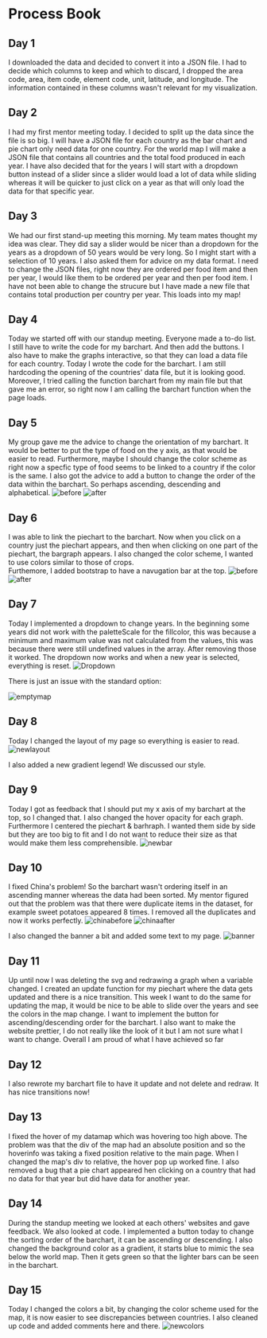 # Process Book

## Day 1
I downloaded the data and decided to convert it into a JSON file. I had to decide which columns to keep and which to discard, I dropped the area code, area, item code, element code, unit, latitude, and longitude. The information contained in these columns wasn't relevant for my visualization.  

## Day 2
I had my first mentor meeting today. I decided to split up the data since the file is so big. I will have a JSON file for each country as the bar chart and pie chart only need data for one country. For the world map I will make a JSON file that contains all countries and the total food produced in each year.
I have also decided that for the years I will start with a dropdown button instead of a slider since a slider would load a lot of data while sliding whereas it will be quicker to just click on a year as that will only load the data for that specific year.

## Day 3
We had our first stand-up meeting this morning. My team mates thought my idea was clear. They did say a slider would be nicer than a dropdown for the years as a dropdown of 50 years would be very long. So I might start with a selection of 10 years. I also asked them for advice on my data format. I need to change the JSON files, right now they are ordered per food item and then per year, I would like them to be ordered per year and then per food item.
I have not been able to change the strucure but I have made a new file that contains total production per country per year. This loads into my map!

## Day 4
Today we started off with our standup meeting. Everyone made a to-do list. I still have to write the code for my barchart. And then add the buttons. I also have to make the graphs interactive, so that they can load a data file for each country. Today I wrote the code for the barchart. I am still hardcoding the opening of the countries' data file, but it is looking good. Moreover, I tried calling the function barchart from my main file but that gave me an error, so right now I am calling the barchart function when the page loads.

## Day 5
My group gave me the advice to change the orientation of my barchart. It would be better to put the type of food on the y axis, as that would be easier to read. Furthermore, maybe I should change the color scheme as right now a specfic type of food seems to be linked to a country if the color is the same. I also got the advice to add a button to change the order of the data within the barchart. So perhaps ascending, descending and alphabetical.
![before](doc/PROCESS-bbff4312.png)
![after](doc/PROCESS-ad55025b.png)

## Day 6
I was able to link the piechart to the barchart. Now when you click on a country just the piechart appears, and then when clicking on one part of the piechart, the bargraph appears.
I also changed the color scheme, I wanted to use colors similar to those of crops.  
Furthemore, I added bootstrap to have a navugation bar at the top.
![before](doc/PROCESS-0460fda6.png)
![after](doc/PROCESS-f4856dfb.png)

## Day 7
Today I implemented a dropdown to change years. In the beginning some years did not work with the paletteScale for the fillcolor, this was because a minimum and maximum value was not calculated from the values, this was because there were still undefined values in the array. After removing those it worked. The dropdown now works and when a new year is selected, everything is reset.
![Dropdown](doc/PROCESS-88012e72.png)

There is just an issue with the standard option:

![emptymap](doc/PROCESS-83626a3f.png)

## Day 8
Today I changed the layout of my page so everything is easier to read.
![newlayout](doc/PROCESS-52f8c686.png)

I also added a new gradient legend!
We discussed our style.

## Day 9
Today I got as feedback that I should put my x axis of my barchart at the top, so I changed that. I also changed the hover opacity for each graph. Furthermore I centered the piechart & barhraph. I wanted them side by side but they are too big to fit and I do not want to reduce their size as that would make them less comprehensible.
![newbar](doc/PROCESS-b7c0cd7b.png)

## Day 10

I fixed China's problem! So the barchart wasn't ordering itself in an ascending manner whereas the data had been sorted. My mentor figured out that the problem was that there were duplicate items in the dataset, for example sweet potatoes appeared 8 times. I removed all the duplicates and now it works perfectly.
![chinabefore](doc/PROCESS-957c02b3.png)
![chinaafter](doc/PROCESS-b4d3aa5d.png)

I also changed the banner a bit and added some text to my page.
![banner](doc/PROCESS-052ad215.png)

## Day 11

Up until now I was deleting the svg and redrawing a graph when a variable changed. I created an update function for my piechart where the data gets updated and there is a nice transition.
This week I want to do the same for updating the map, it would be nice to be able to slide over the years and see the colors in the map change.
I want to implement the button for ascending/descending order for the barchart.
I also want to make the website prettier, I do not really like the look of it but I am not sure what I want to change. Overall I am proud of what I have achieved so far

## Day 12

I also rewrote my barchart file to have it update and not delete and redraw. It has nice transitions now!

## Day 13

I fixed the hover of my datamap which was hovering too high above. The problem was that the div of the map had an absolute position and so the hoverinfo was taking a fixed position relative to the main page. When I changed the map's div to relative, the hover pop up worked fine. I also removed a bug that a pie chart appeared hen clicking on a country that had no data for that year but did have data for another year.

## Day 14

During the standup meeting we looked at each others' websites and gave feedback. We also looked at code.
I implemented a button today to change the sorting order of the barchart, it can be ascending or descending.
I also changed the background color as a gradient, it starts blue to mimic the sea below the world map. Then it gets green so that the lighter bars can be seen in the barchart.

## Day 15

Today I changed the colors a bit, by changing the color scheme used for the map, it is now easier to see discrepancies between countries.  I also cleaned up code and added comments here and there.
![newcolors](doc/PROCESS-b460a862.png)
